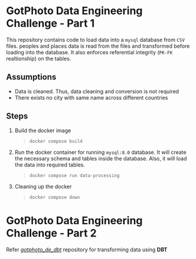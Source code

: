 # GotPhoto Data Engineering Challenge - Part 1
This repository contains code to load data into a `mysql` database from `CSV` files. peoples and places data is read from the files and transformed before loading into the database. It also enforces referential integrity (`PK-FK` realtionship) on the tables.

## Assumptions

- Data is cleaned. Thus, data cleaning and conversion is not required
- There exists no city with same name across different countries

## Steps

1. Build the docker image
    > `docker compose build`
2. Run the docker container for running `mysql:8.0` database. It will create the necessary schema and tables inside the database. Also, it will load the data into required tables.
	> `docker compose run data-processing`
3. Cleaning up the docker
    > `docker compose down`


# GotPhoto Data Engineering Challenge - Part 2
Refer *[gotphoto_de_dbt](https://github.com/reply2yds/gotphoto_de_dbt)* repository for transforming data using **DBT**